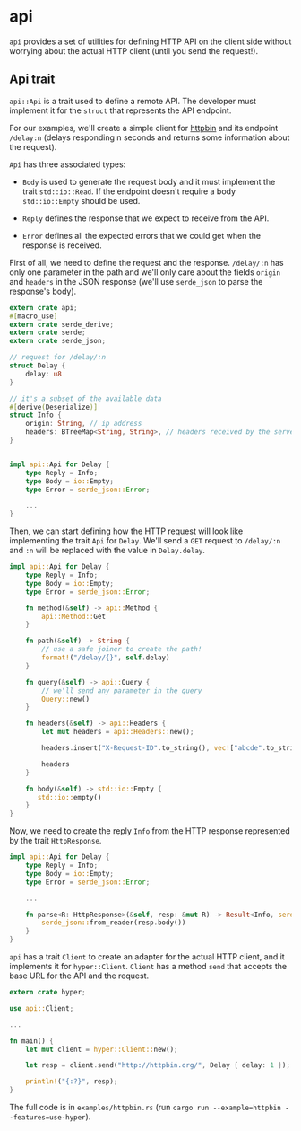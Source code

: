 # api

`api` provides a set of utilities for defining
HTTP API on the client side without worrying about
the actual HTTP client (until you send the
request!).

## Api trait

`api::Api` is a trait used to define a remote API.
The developer must implement it for the `struct`
that represents the API endpoint.

For our examples, we'll create a simple client for [httpbin][httpbin]
and its endpoint `/delay:n` (delays responding n seconds
and returns some information about the request).

`Api` has three associated types:

+ `Body` is used to generate the request body and
    it must implement the trait `std::io::Read`.
   If the endpoint doesn't require a body `std::io::Empty`
    should be used.

+ `Reply` defines the response that we expect to receive
    from the API.
+ `Error` defines all the expected errors that we could get when
    the response is received.

First of all, we need to define the request and the response.
`/delay/:n` has only one parameter in the path and we'll only care about the fields `origin` and `headers` in the JSON response
(we'll use `serde_json` to parse the response's body).

```rust
extern crate api;
#[macro_use]
extern crate serde_derive;
extern crate serde;
extern crate serde_json;

// request for /delay/:n
struct Delay {
    delay: u8
}

// it's a subset of the available data
#[derive(Deserialize)]
struct Info {
    origin: String, // ip address
    headers: BTreeMap<String, String>, // headers received by the server
}


impl api::Api for Delay {
    type Reply = Info;
    type Body = io::Empty;
    type Error = serde_json::Error;

    ...
}
```

Then, we can start defining how the HTTP request will look like
implementing the trait `Api` for `Delay`.
We'll send a `GET` request to `/delay/:n` and `:n` will be
replaced with the value in `Delay.delay`.

```rust
impl api::Api for Delay {
    type Reply = Info;
    type Body = io::Empty;
    type Error = serde_json::Error;

    fn method(&self) -> api::Method {
        api::Method::Get
    }

    fn path(&self) -> String {
        // use a safe joiner to create the path!
        format!("/delay/{}", self.delay)
    }

    fn query(&self) -> api::Query {
        // we'll send any parameter in the query
        Query::new()
    }

    fn headers(&self) -> api::Headers {
        let mut headers = api::Headers::new();

        headers.insert("X-Request-ID".to_string(), vec!["abcde".to_string()]);

        headers
    }

    fn body(&self) -> std::io::Empty {
       std::io::empty()
    }
}
```

Now, we need to create the reply `Info` from
the HTTP response represented by the trait `HttpResponse`.

```rust
impl api::Api for Delay {
    type Reply = Info;
    type Body = io::Empty;
    type Error = serde_json::Error;

    ...

    fn parse<R: HttpResponse>(&self, resp: &mut R) -> Result<Info, serde_json::Error> {
        serde_json::from_reader(resp.body())
    }
}
```

`api` has a trait `Client` to create an adapter for the actual HTTP client, and it implements it for `hyper::Client`.
`Client` has a method `send` that accepts the base URL for the API
and the request.

```rust
extern crate hyper;

use api::Client;

...

fn main() {
    let mut client = hyper::Client::new();

    let resp = client.send("http://httpbin.org/", Delay { delay: 1 });

    println!("{:?}", resp);
}
```

The full code is in `examples/httpbin.rs`
(run `cargo run --example=httpbin --features=use-hyper`).

[httpbin]: https://httpbin.org/ "httpbin"
